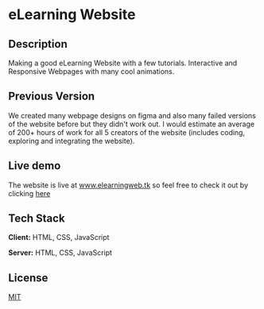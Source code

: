 
# eLearning Website

## Description

Making a good eLearning Website with a few tutorials. Interactive and Responsive Webpages with many cool animations.

## Previous Version

We created many webpage designs on figma and also many failed versions of the website before but they didn't work out. I would estimate an average of 200+ hours of work for all 5 creators of the website (includes coding, exploring and integrating the website).

## Live demo

The website is live at www.elearningweb.tk so feel free to check it out by clicking [here](https://www.elearningweb.tk)



## Tech Stack

**Client:** HTML, CSS, JavaScript

**Server:** HTML, CSS, JavaScript

  
## License

[MIT](https://choosealicense.com/licenses/mit/)
